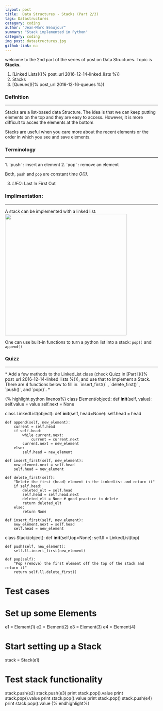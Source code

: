 ```yaml
---
layout: post
title:  Data Structures - Stacks (Part 2/3)
tags: Datastructures
category: coding
author: "Jean-Marc Beaujour"
summary: "Stack implemented in Python"
category: coding
img_post: datastructures.jpg
github-link: na
---
```


welcome to the 2nd part of the series of post on Data Structures. Topic is **Stacks**.



1. [Linked Lists]({% post_url 2016-12-14-linked_lists %})
2. Stacks
3. [Queues]({% post_url 2016-12-16-queues %})



### Definition
<hr>
Stacks are a list-based data Structure. The idea is that we can keep putting elements on the top and they are easy to access. However, it is more difficult to acces the elements at the bottom.

Stacks are useful when you care more about the recent elements or the order in which you see and save elements.



### Terminology
<hr>
1. `push` : insert an element 
2. `pop` : remove an element

Both, `push` and `pop` are constant time *O(1)*.

3. *LIFO*: Last In First Out


### Implimentation:
<hr>
A stack can be implemented with a linked list:

<img src="/pics/posts_pics/datastructures/stack_p2.png" width="400px">


One can use built-in functions to turn a python list into a stack:  `pop()` and `append()`



### Quizz
<hr>
* Add a few methods to the LinkedList class (check Quizz in [Part I]({% post_url 2016-12-14-linked_lists %})), and use that to implement a Stack.
There are 4 functions below to fill in: `insert_first()` , `delete_first()` , `push()`, and `pop()`. *


{% highlight python linenos%}
class Element(object):
    def __init__(self, value):
        self.value = value
        self.next = None
        
class LinkedList(object):
    def __init__(self, head=None):
        self.head = head
        
    def append(self, new_element):
        current = self.head
        if self.head:
            while current.next:
                current = current.next
            current.next = new_element
        else:
            self.head = new_element

    def insert_first(self, new_element):
        new_element.next = self.head
        self.head = new_element

    def delete_first(self):
        "Delete the first (head) element in the LinkedList and return it"
        if self.head:
            deleted_elt = self.head
            self.head = self.head.next
            deleted_elt = None # good practice to delete 
            return deleted_elt
        else:
            return None

    def insert_first(self, new_element):
        new_element.next = self.head
        self.head = new_element

class Stack(object):
    def __init__(self,top=None):
        self.ll = LinkedList(top)

    def push(self, new_element):
        self.ll.insert_first(new_element)

    def pop(self):
        "Pop (remove) the first element off the top of the stack and return it"
        return self.ll.delete_first()
    
# Test cases
# Set up some Elements
e1 = Element(1)
e2 = Element(2)
e3 = Element(3)
e4 = Element(4)

# Start setting up a Stack
stack = Stack(e1)

# Test stack functionality
stack.push(e2)
stack.push(e3)
print stack.pop().value
print stack.pop().value
print stack.pop().value
print stack.pop()
stack.push(e4)
print stack.pop().value
{% endhighlight%}
